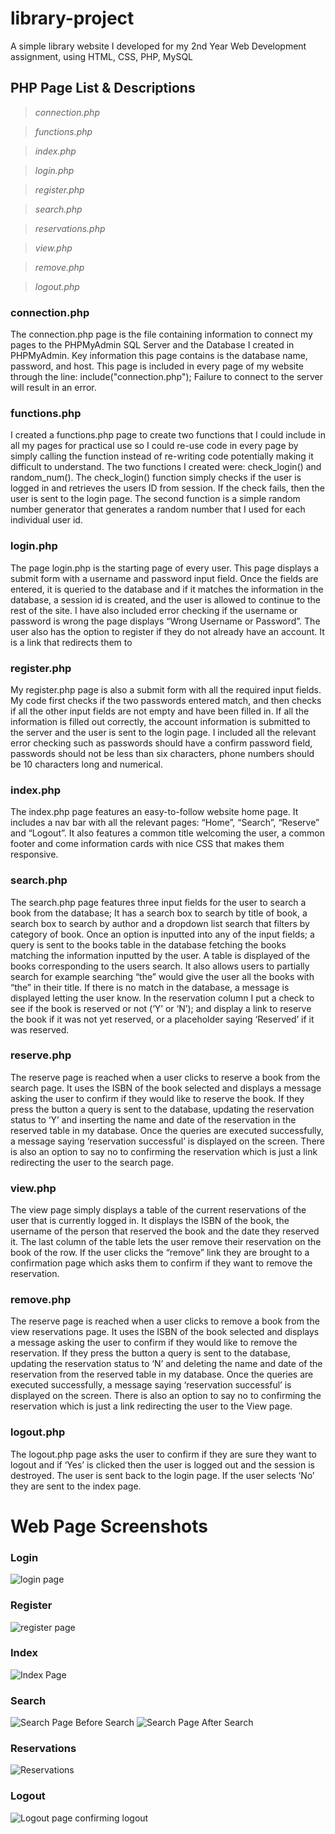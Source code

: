 # library-project
A simple library website I developed for my 2nd Year Web Development assignment, using HTML, CSS, PHP, MySQL

## PHP Page List & Descriptions
>_connection.php_

>_functions.php_

>_index.php_

>_login.php_

>_register.php_

>_search.php_

>_reservations.php_

>_view.php_

>_remove.php_

>_logout.php_

### connection.php
The connection.php page is the file containing information to connect my pages to the PHPMyAdmin SQL Server and the Database I created in PHPMyAdmin. Key information this page contains is the database name, password, and host. This page is included in every page of my website through the line: include("connection.php"); Failure to connect to the server will result in an error.

### functions.php
I created a functions.php page to create two functions that I could include in all my pages for practical use so I could re-use code in every page by simply calling the function instead of re-writing code potentially making it difficult to understand. The two functions I created were: check_login() and random_num(). The check_login() function simply checks if the user is logged in and retrieves the users ID from session. If the check fails, then the user is sent to the login page. The second function is a simple random number generator that generates a random number that I used for each individual user id.

### login.php
The page login.php is the starting page of every user. This page displays a submit form with a username and password input field. Once the fields are entered, it is queried to the database and if it matches the information in the database, a session id is created, and the user is allowed to continue to the rest of the site. I have also included error checking if the username or password is wrong the page displays “Wrong Username or Password”. The user also has the option to register if they do not already have an account. It is a link that redirects them to 



### register.php
My register.php page is also a submit form with all the required input fields. My code first checks if the two passwords entered match, and then checks if all the other input fields are not empty and have been filled in. If all the information is filled out correctly, the account information is submitted to the server and the user is sent to the login page. I included all the relevant error checking such as passwords should have a confirm password field, passwords should not be less than six characters, phone numbers should be 10 characters long and numerical.

### index.php
The index.php page features an easy-to-follow website home page. It includes a nav bar with all the relevant pages: “Home”, “Search”, “Reserve” and “Logout”. It also features a common title welcoming the user, a common footer and come information cards with nice CSS that makes them responsive. 

### search.php
The search.php page features three input fields for the user to search a book from the database; It has a search box to search by title of book, a search box to search by author and a dropdown list search that filters by category of book. Once an option is inputted into any of the input fields; a query is sent to the books table in the database fetching the books matching the information inputted by the user. A table is displayed of the books corresponding to the users search. It also allows users to partially search for example searching “the” would give the user all the books with “the” in their title. If there is no match in the database, a message is displayed letting the user know. In the reservation column I put a check to see if the book is reserved or not (‘Y’ or ‘N’); and display a link to reserve the book if it was not yet reserved, or a placeholder saying ‘Reserved’ if it was reserved.

### reserve.php
The reserve page is reached when a user clicks to reserve a book from the search page. It uses the ISBN of the book selected and displays a message asking the user to confirm if they would like to reserve the book. If they press the button a query is sent to the database, updating the reservation status to ‘Y’ and inserting the name and date of the reservation in the reserved table in my database. Once the queries are executed successfully, a message saying ‘reservation successful’ is displayed on the screen. There is also an option to say no to confirming the reservation which is just a link redirecting the user to the search page.



### view.php
The view page simply displays a table of the current reservations of the user that is currently logged in. It displays the ISBN of the book, the username of the person that reserved the book and the date they reserved it. The last column of the table lets the user remove their reservation on the book of the row. If the user clicks the “remove” link they are brought to a confirmation page which asks them to confirm if they want to remove the reservation. 

### remove.php
The reserve page is reached when a user clicks to remove a book from the view reservations page. It uses the ISBN of the book selected and displays a message asking the user to confirm if they would like to remove the reservation. If they press the button a query is sent to the database, updating the reservation status to ‘N’ and deleting the name and date of the reservation from the reserved table in my database. Once the queries are executed successfully, a message saying ‘reservation successful’ is displayed on the screen. There is also an option to say no to confirming the reservation which is just a link redirecting the user to the View page.

### logout.php
The logout.php page asks the user to confirm if they are sure they want to logout and if ‘Yes’ is clicked then the user is logged out and the session is destroyed. The user is sent back to the login page. If the user selects ‘No’ they are sent to the index page.

# Web Page Screenshots
### Login
![login page](https://github.com/SebastianManoli/library-project/assets/124163339/c4a88b6b-a4f1-43d7-97f8-58bff1360e40)

### Register
![register page](https://github.com/SebastianManoli/library-project/assets/124163339/63ecf817-76da-4810-9b06-18fd6d84dd40)

### Index
![Index Page](https://github.com/SebastianManoli/library-project/assets/124163339/722b35ef-c671-4c8c-923b-3cb6e9715601)

### Search
![Search Page Before Search](https://github.com/SebastianManoli/library-project/assets/124163339/9b4a02e0-eeb3-4094-a106-3432564648c1)
![Search Page After Search](https://github.com/SebastianManoli/library-project/assets/124163339/52d66632-90f4-45c0-9bc0-0c4b40e69f86)

### Reservations
![Reservations](https://github.com/SebastianManoli/library-project/assets/124163339/96d9c2ea-d3a1-475f-b31b-a8adb4a3d908)

### Logout
![Logout page confirming logout](https://github.com/SebastianManoli/library-project/assets/124163339/b984a79c-92d0-4521-b227-21e24c4448cc)




